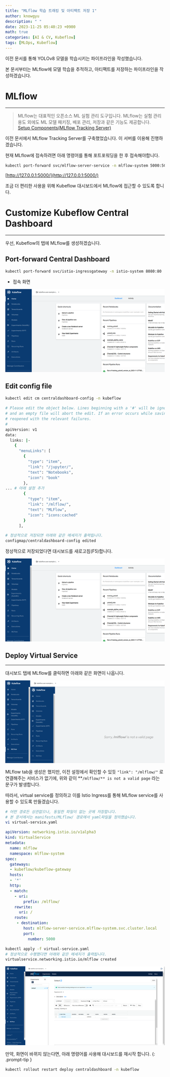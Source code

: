```yaml
---
title: "MLflow 학습 트래킹 및 아티팩트 저장 1"
author: knowgyu
description: " "
date: 2023-11-25 05:40:23 +0900
math: true
categories: [AI & CV, Kubeflow]
tags: [MLOps, Kubeflow]
---
```


이전 문서를 통해 YOLOv8 모델을 학습시키는 파이프라인을 작성했습니다.

본 문서부터는 MLflow에 모델 학습을 추적하고, 아티팩트를 저장하는 파이프라인을 작성하겠습니다.

# MLflow

---

> MLflow는 대표적인 오픈소스 ML 실험 관리 도구입니다. 
MLflow는 실험 관리 용도 외에도 ML 모델 패키징, 배포 관리, 저장과 같은 기능도 제공합니다.<br>
[Setup Components(MLflow Tracking Server)](https://knowgyu.github.io/posts/Setup-Components(MLflow-Tracking-Server)/)

이전 문서에서 MLflow Tracking Server를 구축했었습니다. 이 서버를 이용해 진행하겠습니다.

현재 MLflow에 접속하려면 아래 명령어를 통해 포트포워딩을 한 후 접속해야합니다.

```bash
kubectl port-forward svc/mlflow-server-service -n mlflow-system 5000:5000
```

[http://127.0.0.1:5000/](http://127.0.0.1:5000/)

조금 더 편리한 사용을 위해 Kubeflow 대시보드에서 MLflow에 접근할 수 있도록 합니다.

# Customize Kubeflow Central Dashboard

---

우선, Kubeflow의 탭에 MLflow를 생성하겠습니다.

## Port-forward Central Dashboard

```bash
kubectl port-forward svc/istio-ingressgateway -n istio-system 8080:80
```

- 접속 화면

![Untitled](/assets/img/kubeflow/kubepipe204.png)

## Edit config file

```bash
kubectl edit cm centraldashboard-config -n kubeflow
```

```bash
# Please edit the object below. Lines beginning with a '#' will be ignored,
# and an empty file will abort the edit. If an error occurs while saving this file will be
# reopened with the relevant failures.
#
apiVersion: v1
data:
  links: |-
    {
      "menuLinks": [
        {
          "type": "item",
          "link": "/jupyter/",
          "text": "Notebooks",
          "icon": "book"
        },
... # 아래 설정 추가
        {
          "type": "item",
          "link": "/mlflow/",
          "text": "MLFlow",
          "icon": "icons:cached"
        }
      ],
```

```bash
# 정상적으로 저장되면 아래와 같은 메세지가 출력됩니다.
configmap/centraldashboard-config edited
```

정상적으로 저장되었다면 대시보드를 새로고침(F5)합니다.

![Untitled](/assets/img/kubeflow/kubepipe203.png)

## Deploy Virtual Service

---

대시보드 탭에 MLflow를 클릭하면 아래와 같은 화면이 나옵니다.

![Untitled](/assets/img/kubeflow/kubepipe202.png)

MLflow tab을 생성은 했지만, 이전 설정에서 확인할 수 있듯 `"link": "/mlflow/"` 로 연결해주는 서비스가 없기에, 위와 같이 **`/mlflow/** is not a valid page` 라는 문구가 발생합니다.

따라서, virtual service를 정의하고 이를 Istio Ingress를 통해 MLflow service를 사용할 수 있도록 만들겠습니다.

```bash
# 어떤 경로든 상관없으나, 동일한 파일이 없는 곳에 저장합니다.
# 본 문서에서는 manifests/MLflow/ 경로에서 yaml파일을 정의했습니다.
vi virtual-service.yaml
```

```yaml
apiVersion: networking.istio.io/v1alpha3
kind: VirtualService
metadata:
  name: mlflow
  namespace: mlflow-system
spec:
  gateways:
  - kubeflow/kubeflow-gateway
  hosts:
  - '*'
  http:
  - match:
    - uri:
        prefix: /mlflow/
    rewrite:
      uri: /
    route:
     - destination:
        host: mlflow-server-service.mlflow-system.svc.cluster.local
        port:
          number: 5000
```

```bash
kubectl apply -f virtual-service.yaml
# 정상적으로 수행했다면 아래와 같은 메세지가 출력됩니다.
virtualservice.networking.istio.io/mlflow created
```

![Untitled](/assets/img/kubeflow/kubepipe201.png)

만약, 화면이 바뀌지 않는다면, 아래 명령어를 사용해 대시보드를 재시작 합니다.
{: .prompt-tip }

```bash
kubectl rollout restart deploy centraldashboard -n kubeflow
```
